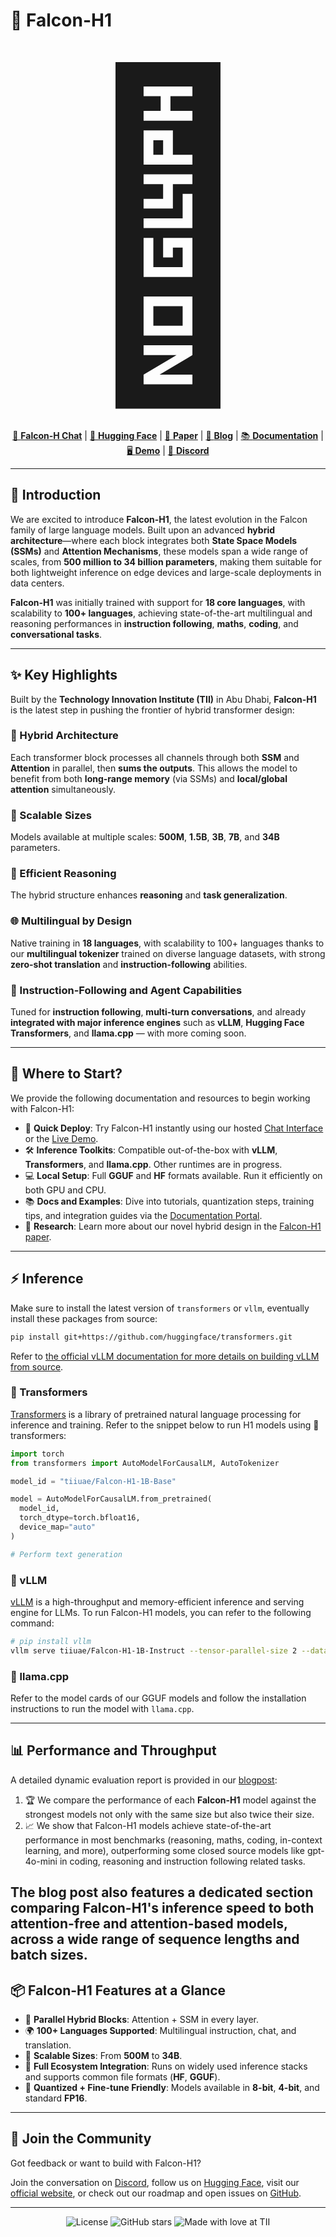 # 🦅 Falcon-H1

<p align="center">
  <span style="font-size: 500px;">🦅</span>
</p>

<p align="center">
  <a href="#">🦅 <strong>Falcon-H Chat</strong></a> |
  <a href="#">🤗 <strong>Hugging Face</strong></a> |
  <a href="#">📄 <strong>Paper</strong></a> |
  <a href="#">📰 <strong>Blog</strong></a> |
  <a href="#">📚 <strong>Documentation</strong></a> |
  <a href="#">🖥️ <strong>Demo</strong></a> |
  <a href="#">🫨 <strong>Discord</strong></a>
</p>

---

## 🚀 Introduction

We are excited to introduce **Falcon-H1**, the latest evolution in the Falcon family of large language models. Built upon an advanced **hybrid architecture**—where each block integrates both **State Space Models (SSMs)** and **Attention Mechanisms**, these models span a wide range of scales, from **500 million to 34 billion parameters**, making them suitable for both lightweight inference on edge devices and large-scale deployments in data centers.

**Falcon-H1** was initially trained with support for **18 core languages**, with scalability to **100+ languages**, achieving state-of-the-art multilingual and reasoning performances in **instruction following**, **maths**, **coding**, and **conversational tasks**.

---

## ✨ Key Highlights

Built by the **Technology Innovation Institute (TII)** in Abu Dhabi, **Falcon-H1** is the latest step in pushing the frontier of hybrid transformer design:

### 🧩 Hybrid Architecture 
Each transformer block processes all channels through both **SSM** and **Attention** in parallel, then **sums the outputs**. This allows the model to benefit from both **long-range memory** (via SSMs) and **local/global attention** simultaneously.

### 📏 Scalable Sizes 
Models available at multiple scales: **500M**, **1.5B**, **3B**, **7B**, and **34B** parameters.

### 🧠 Efficient Reasoning 
The hybrid structure enhances **reasoning** and **task generalization**.
  
### 🌐 Multilingual by Design 
Native training in **18 languages**, with scalability to 100+ languages thanks to our **multilingual tokenizer** trained on diverse language datasets, with strong **zero-shot translation** and **instruction-following** abilities.

### 🤖 Instruction-Following and Agent Capabilities 
Tuned for **instruction following**, **multi-turn conversations**, and already **integrated with major inference engines** such as **vLLM**, **Hugging Face Transformers**, and **llama.cpp** — with more coming soon.

---

## 🧭 Where to Start?

We provide the following documentation and resources to begin working with Falcon-H1:

- 💬 **Quick Deploy**: Try Falcon-H1 instantly using our hosted [Chat Interface](#) or the [Live Demo](#).
- 🛠️ **Inference Toolkits**: Compatible out-of-the-box with **vLLM**, **Transformers**, and **llama.cpp**. Other runtimes are in progress.
- 💻 **Local Setup**: Full **GGUF** and **HF** formats available. Run it efficiently on both GPU and CPU.
- 📚 **Docs and Examples**: Dive into tutorials, quantization steps, training tips, and integration guides via the [Documentation Portal](#).
- 🔬 **Research**: Learn more about our novel hybrid design in the [Falcon-H1 paper](#).

---

## ⚡ Inference

Make sure to install the latest version of `transformers` or `vllm`, eventually install these packages from source:

```bash
pip install git+https://github.com/huggingface/transformers.git
```

Refer to [the official vLLM documentation for more details on building vLLM from source](https://docs.vllm.ai/en/latest/getting_started/installation/gpu.html#build-wheel-from-source).

### 🤗 Transformers
[Transformers](https://github.com/huggingface/transformers) is a library of pretrained natural language processing for inference and training.
Refer to the snippet below to run H1 models using 🤗 transformers:

```python
import torch
from transformers import AutoModelForCausalLM, AutoTokenizer

model_id = "tiiuae/Falcon-H1-1B-Base"

model = AutoModelForCausalLM.from_pretrained(
  model_id,
  torch_dtype=torch.bfloat16,
  device_map="auto"
)

# Perform text generation
```

### 🚄 vLLM

[vLLM](https://github.com/vllm-project/vllm) is a high-throughput and memory-efficient inference and serving engine for LLMs.
To run Falcon-H1 models, you can refer to the following command:

```bash
# pip install vllm
vllm serve tiiuae/Falcon-H1-1B-Instruct --tensor-parallel-size 2 --data-parallel-size 1
```

### 🔧 llama.cpp

Refer to the model cards of our GGUF models and follow the installation instructions to run the model with `llama.cpp`. 

---

## 📊 Performance and Throughput

A detailed dynamic evaluation report is provided in our [blogpost](#):

1. 🏆 We compare the performance of each **Falcon-H1** model against the strongest models not only with the same size but also twice their size.
2. 📈 We show that Falcon-H1 models achieve state-of-the-art performance in most benchmarks (reasoning, maths, coding, in-context learning, and more), outperforming some closed source models like gpt-4o-mini in coding, reasoning and instruction following related tasks.

The blog post also features a dedicated section comparing Falcon-H1's inference speed to both attention-free and attention-based models, across a wide range of sequence lengths and batch sizes.
---

## 📦 Falcon-H1 Features at a Glance

- 🔄 **Parallel Hybrid Blocks**: Attention + SSM in every layer.
- 🌍 **100+ Languages Supported**: Multilingual instruction, chat, and translation.
- 📏 **Scalable Sizes**: From **500M** to **34B**.
- 🧩 **Full Ecosystem Integration**: Runs on widely used inference stacks and supports common file formats (**HF**, **GGUF**).
- 🔋 **Quantized + Fine-tune Friendly**: Models available in **8-bit**, **4-bit**, and standard **FP16**.

---

## 👥 Join the Community

Got feedback or want to build with Falcon-H1?  

Join the conversation on [Discord](#), follow us on [Hugging Face](#), visit our [official website](https://falconllm.tii.ae/), or check out our roadmap and open issues on [GitHub](https://github.com/tiiuae/Falcon-H1/tree/main).

---

<p align="center">
  <img src="https://img.shields.io/badge/License-Apache%202.0-blue.svg" alt="License">
  <img src="https://img.shields.io/github/stars/tiiuae/falcon-h1?style=social" alt="GitHub stars">
  <img src="https://img.shields.io/badge/Made%20with-❤️%20at%20TII-orange" alt="Made with love at TII">
</p>
